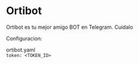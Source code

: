 # Ortibot
Ortibot es tu mejor amigo BOT en Telegram. Cuidalo

Configuracion:

ortibot.yaml<br>
`token: <TOKEN_ID>`

##
